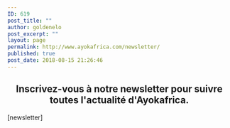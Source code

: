 ```yaml
---
ID: 619
post_title: ""
author: goldenelo
post_excerpt: ""
layout: page
permalink: http://www.ayokafrica.com/newsletter/
published: true
post_date: 2018-08-15 21:26:46
---
```

<h2 style="text-align: center;">Inscrivez-vous à notre newsletter pour suivre toutes l'actualité d'Ayokafrica.</h2>
[newsletter]